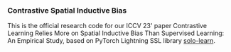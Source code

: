 ### Contrastive Spatial Inductive Bias

This is the official research code for our ICCV 23' paper Contrastive Learning Relies More on Spatial Inductive Bias Than Supervised Learning: An Empirical Study, based on PyTorch Lightning SSL library [solo-learn](https://github.com/vturrisi/solo-learn).
